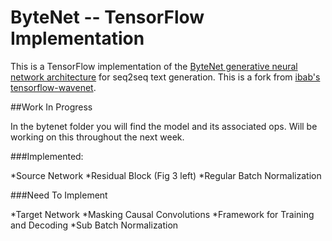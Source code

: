 # ByteNet -- TensorFlow Implementation

This is a TensorFlow implementation of the [ByteNet generative neural
network architecture](https://arxiv.org/pdf/1610.10099v1.pdf) for seq2seq text generation. This is a fork from [ibab's tensorflow-wavenet](https://github.com/ibab/tensorflow-wavenet).


##Work In Progress

In the bytenet folder you will find the model and its associated ops. Will be working on this throughout the next week.

###Implemented:

*Source Network
*Residual Block (Fig 3 left)
*Regular Batch Normalization 

###Need To Implement

*Target Network
*Masking Causal Convolutions
*Framework for Training and Decoding
*Sub Batch Normalization
